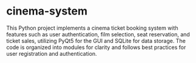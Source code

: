 # cinema-system
This Python project implements a cinema ticket booking system with features such as user authentication, film selection, seat reservation, and ticket sales, utilizing PyQt5 for the GUI and SQLite for data storage. The code is organized into modules for clarity and follows best practices for user registration and authentication.
